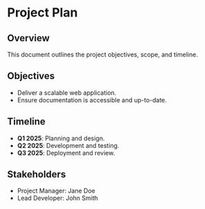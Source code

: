 # Project Plan

## Overview
This document outlines the project objectives, scope, and timeline.

## Objectives
- Deliver a scalable web application.
- Ensure documentation is accessible and up-to-date.

## Timeline
- **Q1 2025**: Planning and design.
- **Q2 2025**: Development and testing.
- **Q3 2025**: Deployment and review.

## Stakeholders
- Project Manager: Jane Doe
- Lead Developer: John Smith
